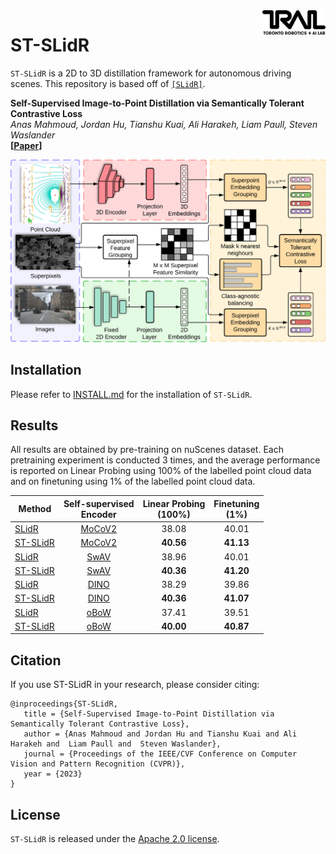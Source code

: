 <img src="assets/trailab.png" align="right" width="20%">

# ST-SLidR

`ST-SLidR` is a 2D to 3D distillation framework for autonomous driving scenes. This repository is based off of [`[SLidR]`](https://github.com/valeoai/SLidR).

**Self-Supervised Image-to-Point Distillation via Semantically Tolerant Contrastive Loss**\
*Anas Mahmoud, Jordan Hu, Tianshu Kuai, Ali Harakeh,  Liam Paull,  Steven Waslander*\
**[[Paper](https://openaccess.thecvf.com/content/CVPR2023/papers/Mahmoud_Self-Supervised_Image-to-Point_Distillation_via_Semantically_Tolerant_Contrastive_Loss_CVPR_2023_paper.pdf)]**

![Overview of the method](./assets/method.png)

## Installation
Please refer to [INSTALL.md](docs/INSTALL.md) for the installation of `ST-SLidR`.


## Results

All results are obtained by pre-training on nuScenes dataset. Each pretraining experiment is conducted 3 times, and the average performance is reported on Linear Probing using 100% of the labelled point cloud data and on finetuning using 1% of the labelled point cloud data. 

Method                                           |Self-supervised<br />Encoder|Linear Probing<br />(100%)|Finetuning<br />(1%)
---                                              |:-:                 |:-:                       |:-:                                  
[SLidR](config/pretrain/nuscenes/slidr/slidr_moco.yaml)               |[MoCoV2](https://arxiv.org/abs/2003.04297)     |38.08                     |40.01                              
[ST-SLidR](config/pretrain/nuscenes/slidr/stslidr_classbalance_moco.yaml) |[MoCoV2](https://arxiv.org/abs/2003.04297) |**40.56**                     |**41.13**
[SLidR](config/pretrain/nuscenes/slidr/slidr_swav.yaml)               |[SwAV](https://arxiv.org/abs/2006.09882)     |38.96                     | 40.01                             
[ST-SLidR](config/pretrain/nuscenes/slidr/stslidr_classbalance_swav.yaml) |[SwAV](https://arxiv.org/abs/2006.09882) |**40.36**                     |**41.20**
[SLidR](config/pretrain/nuscenes/slidr/slidr_dino.yaml)               |[DINO](https://arxiv.org/abs/2104.14294)     |38.29                    | 39.86                             
[ST-SLidR](config/pretrain/nuscenes/slidr/stslidr_classbalance_dino.yaml) |[DINO](https://arxiv.org/abs/2104.14294) |**40.36**                     |**41.07**
[SLidR](config/pretrain/nuscenes/slidr/slidr_obow.yaml)               |[oBoW](https://arxiv.org/abs/2012.11552)     |37.41                    | 39.51                           
[ST-SLidR](config/pretrain/nuscenes/slidr/stslidr_classbalance_obow.yaml) |[oBoW](https://arxiv.org/abs/2012.11552) |**40.00**                     |**40.87**

## Citation
If you use ST-SLidR in your research, please consider citing:
```
@inproceedings{ST-SLidR,
   title = {Self-Supervised Image-to-Point Distillation via Semantically Tolerant Contrastive Loss},
   author = {Anas Mahmoud and Jordan Hu and Tianshu Kuai and Ali Harakeh and  Liam Paull and  Steven Waslander},
   journal = {Proceedings of the IEEE/CVF Conference on Computer Vision and Pattern Recognition (CVPR)},
   year = {2023}
}
```

## License
`ST-SLidR` is released under the [Apache 2.0 license](./LICENSE). 